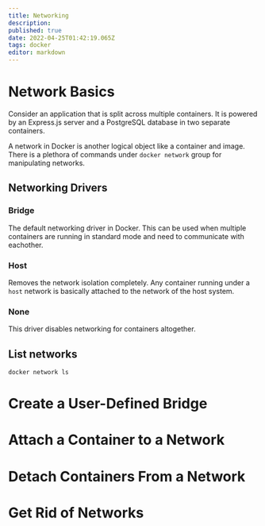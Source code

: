 ```yaml
---
title: Networking
description: 
published: true
date: 2022-04-25T01:42:19.065Z
tags: docker
editor: markdown
---
```


# Network Basics
Consider an application that is split across multiple containers. 
It is powered by an Express.js server and a PostgreSQL database in two separate containers.

A network in Docker is another logical object like a container and image. There is a plethora of commands under `docker network` group for manipulating networks.
## Networking Drivers
### Bridge
The default networking driver in Docker. This can be used when multiple containers are running in standard mode and need to communicate with eachother. 
### Host 
Removes the network isolation completely. Any container running under a `host` network is basically attached to the network of the host system.
### None
This driver disables networking for containers altogether.
## List networks
`docker network ls`
# Create a User-Defined Bridge
# Attach a Container to a Network
# Detach Containers From a Network
# Get Rid of Networks 